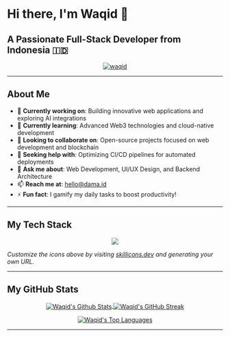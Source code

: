 # Hi there, I'm Waqid 👋

## A Passionate Full-Stack Developer from Indonesia 🇮🇩

<p align="center">
  <a href="https://github.com/waqid">
    <img src="https://komarev.com/ghpvc/?username=waqid&label=Profile%20Views&color=blueviolet&style=flat-square" alt="waqid" />
  </a>
</p>

---

## About Me

- 🔭 **Currently working on**: Building innovative web applications and exploring AI integrations
- 🌱 **Currently learning**: Advanced Web3 technologies and cloud-native development
- 👯 **Looking to collaborate on**: Open-source projects focused on web development and blockchain
- 🤔 **Seeking help with**: Optimizing CI/CD pipelines for automated deployments
- 💬 **Ask me about**: Web Development, UI/UX Design, and Backend Architecture
- 📫 **Reach me at**: hello@dama.id
- ⚡ **Fun fact**: I gamify my daily tasks to boost productivity!

---

## My Tech Stack

<p align="center">
  <a href="https://skillicons.dev">
    <img src="https://skillicons.dev/icons?i=js,ts,python,java,html,css,react,vue,nodejs,express,django,flask,mongodb,postgres,mysql,git,github,docker,vscode,figma&perline=10" />
  </a>
</p>

*Customize the icons above by visiting [skillicons.dev](https://skillicons.dev) and generating your own URL.*

---

## My GitHub Stats

<p align="center">
  <a href="https://github.com/waqid">
    <img align="center" src="https://github-readme-stats.vercel.app/api?username=waqid&show_icons=true&include_all_commits=true&theme=tokyonight&hide_border=true&count_private=true" alt="Waqid's Github Stats" />
  </a>
  <a href="https://github.com/waqid">
    <img align="center" src="https://github-readme-streak-stats.herokuapp.com/?user=waqid&theme=tokyonight&hide_border=true" alt="Waqid's GitHub Streak" />
  </a>
</p>

<p align="center">
  <a href="https://github.com/waqid">
    <img align="center" src="https://github-readme-stats.vercel.app/api/top-langs/?username=waqid&layout=compact&theme=tokyonight&hide_border=true" alt="Waqid's Top Languages" />
  </a>
</p>

---
<!-- 
## Let's Connect

<p align="center">
  <a href="https://linkedin.com/in/waqid" target="blank"><img align="center" src="https://raw.githubusercontent.com/rahuldkjain/github-profile-readme-generator/master/src/images/icons/Social/linked-in-alt.svg" alt="waqid" height="30" width="40" /></a>
  <a href="https://twitter.com/waqid" target="blank"><img align="center" src="https://raw.githubusercontent.com/rahuldkjain/github-profile-readme-generator/master/src/images/icons/Social/twitter.svg" alt="waqid" height="30" width="40" /></a>
  <a href="https://instagram.com/waqid" target="blank"><img align="center" src="https://raw.githubusercontent.com/rahuldkjain/github-profile-readme-generator/master/src/images/icons/Social/instagram.svg" alt="waqid" height="30" width="40" /></a>
  <a href="https://dama.id" target="blank"><img align="center" src="https://raw.githubusercontent.com/rahuldkjain/github-profile-readme-generator/master/src/images/icons/Social/browser.svg" alt="Portfolio Website" height="30" width="40" /></a>
</p>
-->
